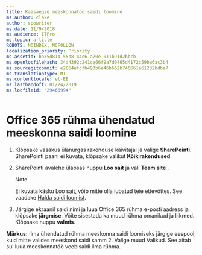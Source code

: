 ```yaml
---
title: Kaasaegse meeskonnatöö saidi loomine
ms.author: clake
author: spowriter
ms.date: 11/9/2018
ms.audience: ITPro
ms.topic: article
ROBOTS: NOINDEX, NOFOLLOW
localization_priority: Priority
ms.assetid: ba35d814-55b8-44e6-a70e-011b91d2bbcb
ms.openlocfilehash: 34d4392c241ce66f9a7d0465d4172c59ba6ac3b4
ms.sourcegitcommit: e2864efcfb493b6e46b662b746661a61232bdba7
ms.translationtype: MT
ms.contentlocale: et-EE
ms.lasthandoff: 01/24/2019
ms.locfileid: "29466994"
---
```

# <a name="create-an-office-365-group-connected-team-site"></a>Office 365 rühma ühendatud meeskonna saidi loomine

1. Klõpsake vasakus ülanurgas rakenduse käivitajal ja valige **SharePointi**. SharePointi paani ei kuvata, klõpsake valikut **Kõik rakendused**.
    
2. SharePointi avalehe ülaosas nuppu **Loo sait** ja vali **Team site** . 
    
    > [!NOTE]
    > Ei kuvata käsku Loo sait, võib mitte olla lubatud teie ettevõttes. See vaadake [Halda saidi loomist](https://go.microsoft.com/fwlink/?linkid=2009644). 
  
3. Järgige ekraanil saidi nimi ja luua Office 365 rühma e-posti aadress ja klõpsake **järgmise**. Võite sisestada ka muud rühma omanikud ja liikmed. Klõpsake nuppu **valmis**.
  
 **Märkus:** Ilma ühendatud rühma meeskonna saidi loomiseks järgige eespool, kuid mitte valides meeskond saidi samm 2. Valige muud Valikud. See aitab sul luua meeskonnatöö veebisaidi ilma rühma. 
    

